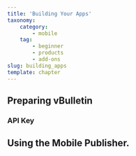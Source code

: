 ```yaml
---
title: 'Building Your Apps'
taxonomy:
    category:
        - mobile
    tag:
        - beginner
        - products
        - add-ons
slug: building_apps
template: chapter
---
```


## Preparing vBulletin

### API Key

## Using the Mobile Publisher.
